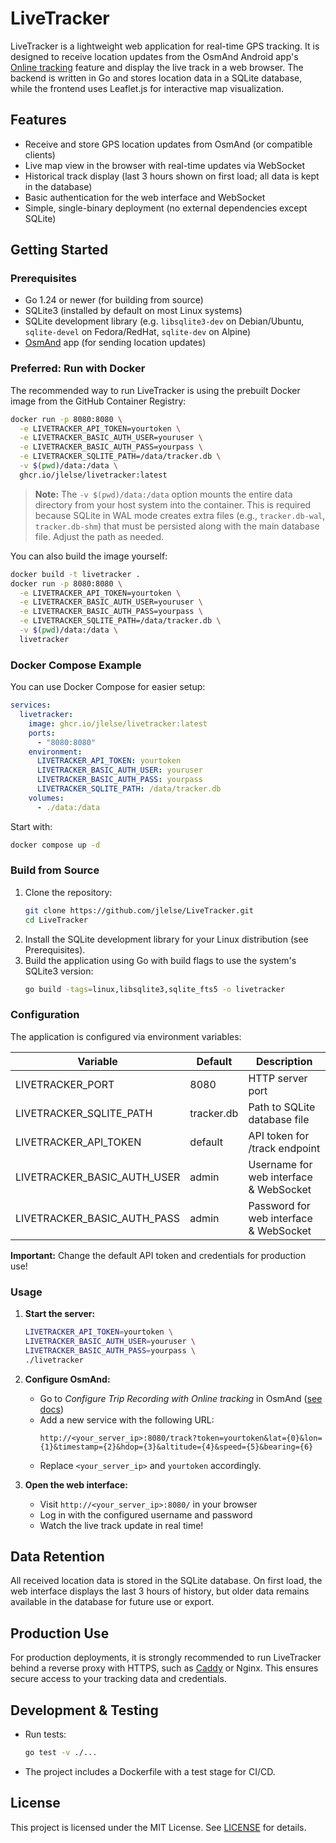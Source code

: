 # LiveTracker

LiveTracker is a lightweight web application for real-time GPS tracking. It is designed to receive location updates from the OsmAnd Android app's [Online tracking](https://osmand.net/docs/user/plugins/trip-recording/) feature and display the live track in a web browser. The backend is written in Go and stores location data in a SQLite database, while the frontend uses Leaflet.js for interactive map visualization.

## Features

- Receive and store GPS location updates from OsmAnd (or compatible clients)
- Live map view in the browser with real-time updates via WebSocket
- Historical track display (last 3 hours shown on first load; all data is kept in the database)
- Basic authentication for the web interface and WebSocket
- Simple, single-binary deployment (no external dependencies except SQLite)

## Getting Started

### Prerequisites
- Go 1.24 or newer (for building from source)
- SQLite3 (installed by default on most Linux systems)
- SQLite development library (e.g. `libsqlite3-dev` on Debian/Ubuntu, `sqlite-devel` on Fedora/RedHat, `sqlite-dev` on Alpine)
- [OsmAnd](https://osmand.net/) app (for sending location updates)

### Preferred: Run with Docker

The recommended way to run LiveTracker is using the prebuilt Docker image from the GitHub Container Registry:

```sh
docker run -p 8080:8080 \
  -e LIVETRACKER_API_TOKEN=yourtoken \
  -e LIVETRACKER_BASIC_AUTH_USER=youruser \
  -e LIVETRACKER_BASIC_AUTH_PASS=yourpass \
  -e LIVETRACKER_SQLITE_PATH=/data/tracker.db \
  -v $(pwd)/data:/data \
  ghcr.io/jlelse/livetracker:latest
```

> **Note:** The `-v $(pwd)/data:/data` option mounts the entire data directory from your host system into the container. This is required because SQLite in WAL mode creates extra files (e.g., `tracker.db-wal`, `tracker.db-shm`) that must be persisted along with the main database file. Adjust the path as needed.

You can also build the image yourself:

```sh
docker build -t livetracker .
docker run -p 8080:8080 \
  -e LIVETRACKER_API_TOKEN=yourtoken \
  -e LIVETRACKER_BASIC_AUTH_USER=youruser \
  -e LIVETRACKER_BASIC_AUTH_PASS=yourpass \
  -e LIVETRACKER_SQLITE_PATH=/data/tracker.db \
  -v $(pwd)/data:/data \
  livetracker
```

### Docker Compose Example

You can use Docker Compose for easier setup:

```yaml
services:
  livetracker:
    image: ghcr.io/jlelse/livetracker:latest
    ports:
      - "8080:8080"
    environment:
      LIVETRACKER_API_TOKEN: yourtoken
      LIVETRACKER_BASIC_AUTH_USER: youruser
      LIVETRACKER_BASIC_AUTH_PASS: yourpass
      LIVETRACKER_SQLITE_PATH: /data/tracker.db
    volumes:
      - ./data:/data
```

Start with:
```sh
docker compose up -d
```

### Build from Source

1. Clone the repository:
   ```sh
   git clone https://github.com/jlelse/LiveTracker.git
   cd LiveTracker
   ```
2. Install the SQLite development library for your Linux distribution (see Prerequisites).
3. Build the application using Go with build flags to use the system's SQLite3 version:
   ```sh
   go build -tags=linux,libsqlite3,sqlite_fts5 -o livetracker
   ```

### Configuration

The application is configured via environment variables:

| Variable                      | Default    | Description                                 |
|-------------------------------|------------|---------------------------------------------|
| LIVETRACKER_PORT              | 8080       | HTTP server port                            |
| LIVETRACKER_SQLITE_PATH       | tracker.db | Path to SQLite database file                |
| LIVETRACKER_API_TOKEN         | default    | API token for /track endpoint               |
| LIVETRACKER_BASIC_AUTH_USER   | admin      | Username for web interface & WebSocket      |
| LIVETRACKER_BASIC_AUTH_PASS   | admin      | Password for web interface & WebSocket      |

**Important:** Change the default API token and credentials for production use!

### Usage

1. **Start the server:**
   ```sh
   LIVETRACKER_API_TOKEN=yourtoken \
   LIVETRACKER_BASIC_AUTH_USER=youruser \
   LIVETRACKER_BASIC_AUTH_PASS=yourpass \
   ./livetracker
   ```

2. **Configure OsmAnd:**
   - Go to *Configure Trip Recording with Online tracking* in OsmAnd ([see docs](https://osmand.net/docs/user/plugins/trip-recording/))
   - Add a new service with the following URL:
     ```
     http://<your_server_ip>:8080/track?token=yourtoken&lat={0}&lon={1}&timestamp={2}&hdop={3}&altitude={4}&speed={5}&bearing={6}
     ```
   - Replace `<your_server_ip>` and `yourtoken` accordingly.

3. **Open the web interface:**
   - Visit `http://<your_server_ip>:8080/` in your browser
   - Log in with the configured username and password
   - Watch the live track update in real time!

## Data Retention

All received location data is stored in the SQLite database. On first load, the web interface displays the last 3 hours of history, but older data remains available in the database for future use or export.

## Production Use

For production deployments, it is strongly recommended to run LiveTracker behind a reverse proxy with HTTPS, such as [Caddy](https://caddyserver.com/) or Nginx. This ensures secure access to your tracking data and credentials.

## Development & Testing

- Run tests:
  ```sh
  go test -v ./...
  ```
- The project includes a Dockerfile with a test stage for CI/CD.

## License

This project is licensed under the MIT License. See [LICENSE](LICENSE) for details.
